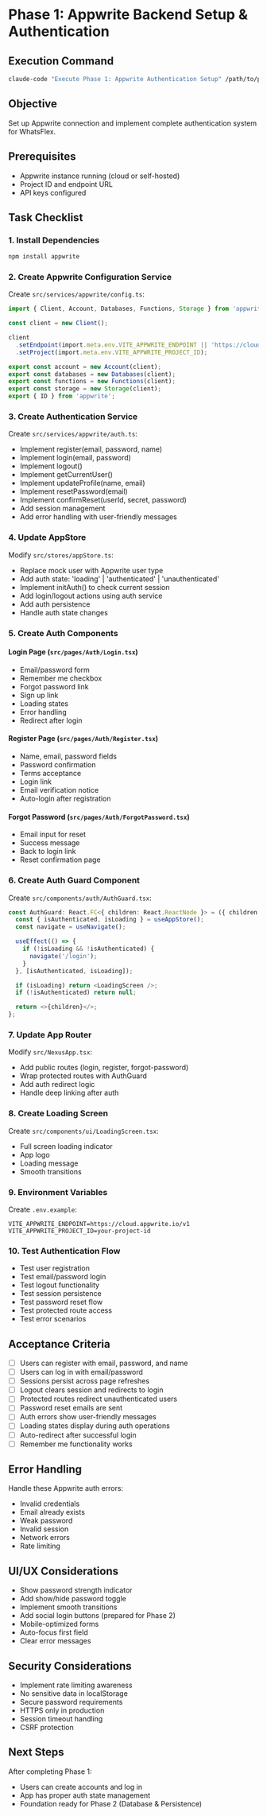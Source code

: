 # Phase 1: Appwrite Backend Setup & Authentication

## Execution Command
```bash
claude-code "Execute Phase 1: Appwrite Authentication Setup" /path/to/phase-1-appwrite-auth.md
```

## Objective
Set up Appwrite connection and implement complete authentication system for WhatsFlex.

## Prerequisites
- Appwrite instance running (cloud or self-hosted)
- Project ID and endpoint URL
- API keys configured

## Task Checklist

### 1. Install Dependencies
```bash
npm install appwrite
```

### 2. Create Appwrite Configuration Service
Create `src/services/appwrite/config.ts`:
```typescript
import { Client, Account, Databases, Functions, Storage } from 'appwrite';

const client = new Client();

client
  .setEndpoint(import.meta.env.VITE_APPWRITE_ENDPOINT || 'https://cloud.appwrite.io/v1')
  .setProject(import.meta.env.VITE_APPWRITE_PROJECT_ID);

export const account = new Account(client);
export const databases = new Databases(client);
export const functions = new Functions(client);
export const storage = new Storage(client);
export { ID } from 'appwrite';
```

### 3. Create Authentication Service
Create `src/services/appwrite/auth.ts`:
- Implement register(email, password, name)
- Implement login(email, password)
- Implement logout()
- Implement getCurrentUser()
- Implement updateProfile(name, email)
- Implement resetPassword(email)
- Implement confirmReset(userId, secret, password)
- Add session management
- Add error handling with user-friendly messages

### 4. Update AppStore
Modify `src/stores/appStore.ts`:
- Replace mock user with Appwrite user type
- Add auth state: 'loading' | 'authenticated' | 'unauthenticated'
- Implement initAuth() to check current session
- Add login/logout actions using auth service
- Add auth persistence
- Handle auth state changes

### 5. Create Auth Components

#### Login Page (`src/pages/Auth/Login.tsx`)
- Email/password form
- Remember me checkbox
- Forgot password link
- Sign up link
- Loading states
- Error handling
- Redirect after login

#### Register Page (`src/pages/Auth/Register.tsx`)
- Name, email, password fields
- Password confirmation
- Terms acceptance
- Login link
- Email verification notice
- Auto-login after registration

#### Forgot Password (`src/pages/Auth/ForgotPassword.tsx`)
- Email input for reset
- Success message
- Back to login link
- Reset confirmation page

### 6. Create Auth Guard Component
Create `src/components/auth/AuthGuard.tsx`:
```typescript
const AuthGuard: React.FC<{ children: React.ReactNode }> = ({ children }) => {
  const { isAuthenticated, isLoading } = useAppStore();
  const navigate = useNavigate();

  useEffect(() => {
    if (!isLoading && !isAuthenticated) {
      navigate('/login');
    }
  }, [isAuthenticated, isLoading]);

  if (isLoading) return <LoadingScreen />;
  if (!isAuthenticated) return null;

  return <>{children}</>;
};
```

### 7. Update App Router
Modify `src/NexusApp.tsx`:
- Add public routes (login, register, forgot-password)
- Wrap protected routes with AuthGuard
- Add auth redirect logic
- Handle deep linking after auth

### 8. Create Loading Screen
Create `src/components/ui/LoadingScreen.tsx`:
- Full screen loading indicator
- App logo
- Loading message
- Smooth transitions

### 9. Environment Variables
Create `.env.example`:
```env
VITE_APPWRITE_ENDPOINT=https://cloud.appwrite.io/v1
VITE_APPWRITE_PROJECT_ID=your-project-id
```

### 10. Test Authentication Flow
- Test user registration
- Test email/password login  
- Test logout functionality
- Test session persistence
- Test password reset flow
- Test protected route access
- Test error scenarios

## Acceptance Criteria
- [ ] Users can register with email, password, and name
- [ ] Users can log in with email/password
- [ ] Sessions persist across page refreshes
- [ ] Logout clears session and redirects to login
- [ ] Protected routes redirect unauthenticated users
- [ ] Password reset emails are sent
- [ ] Auth errors show user-friendly messages
- [ ] Loading states display during auth operations
- [ ] Auto-redirect after successful login
- [ ] Remember me functionality works

## Error Handling
Handle these Appwrite auth errors:
- Invalid credentials
- Email already exists
- Weak password
- Invalid session
- Network errors
- Rate limiting

## UI/UX Considerations
- Show password strength indicator
- Add show/hide password toggle
- Implement smooth transitions
- Add social login buttons (prepared for Phase 2)
- Mobile-optimized forms
- Auto-focus first field
- Clear error messages

## Security Considerations
- Implement rate limiting awareness
- No sensitive data in localStorage
- Secure password requirements
- HTTPS only in production
- Session timeout handling
- CSRF protection

## Next Steps
After completing Phase 1:
- Users can create accounts and log in
- App has proper auth state management
- Foundation ready for Phase 2 (Database & Persistence)